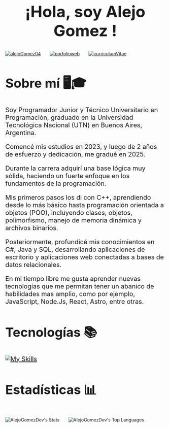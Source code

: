 <h1 style="text-align:center; font-size:50px" > ¡Hola, soy <b> Alejo Gomez </b>!</h1>
<div style="display:flex; gap:2em;">
    <a  href="https://www.linkedin.com/in/alejogomez04" target="blank">
    <img align="center" src="https://img.shields.io/badge/LinkedIn-0077B5?style=for-the-badge&logo=linkedin&logoColor=white" alt="alejoGomez04"/>
    </a>
    <a  href="https://alejogomez.vercel.app">
    <img align="center" src="https://img.shields.io/badge/Portfolio web-8A2BE2?style=for-the-badge&logo=linkedin&logoColor=white" alt="porfolioweb">
    </a>
    <a  href="https://docs.google.com/document/d/1LhV-8XImLrJmY3zIBHWOTDwyx2Km6vq_vQwDacVZEV4/edit?usp=sharing">
    <img align="center" src="https://img.shields.io/badge/curriculum vitae-308A89?style=for-the-badge&logo=linkedin&logoColor=white" alt="curriculumVitae">
    </a>
</div>

<div style="font-size:20px">
<h2 style="font-size:40px;">Sobre mí 🖥️🎓</h2>
<p >
Soy Programador Junior y Técnico Universitario en Programación, graduado en la Universidad Tecnológica Nacional (UTN) en Buenos Aires, Argentina.

Comencé mis estudios en 2023, y luego de 2 años de esfuerzo y dedicación, me gradué en 2025.

Durante la carrera adquirí una base lógica muy sólida, haciendo un fuerte enfoque en los fundamentos de la programación.

Mis primeros pasos los di con C++, aprendiendo desde lo más básico hasta programación orientada a objetos (POO), incluyendo clases, objetos, polimorfismo, manejo de memoria dinámica y archivos binarios.

Posteriormente, profundicé mis conocimientos en C#, Java y SQL, desarrollando aplicaciones de escritorio y aplicaciones web conectadas a bases de datos relacionales.

En mi tiempo libre me gusta aprender nuevas tecnologías que me permitan tener un abanico de habilidades mas amplio, como por ejemplo, JavaScript, Node.Js, React, Astro, entre otras.

</p>
</div>
<div style="font-size:20px">
<h2 style="font-size:40px;">Tecnologías 📚</h2>

[![My Skills](https://skillicons.dev/icons?i=cpp,cs,java,mysql,postgres,js,html,css,react,astro,tailwind,bootstrap,nodejs,net,azure,git,express,eclipse,vscode,vite&perline=10)](https://skillicons.dev)

</div>
<div>
<h2 style="font-size:40px;">Estadísticas 📊</h2>
<div style="display:flex; gap:2em">

![AlejoGomezDev's Stats](https://github-readme-stats.vercel.app/api?username=AlejoGomezDev&theme=tokyonight&show_icons=true&hide_border=true&count_private=true)

![AlejoGomezDev's Top Languages](https://github-readme-stats.vercel.app/api/top-langs/?username=AlejoGomezDev&theme=tokyonight&show_icons=true&hide_border=true&layout=compact)

<div>
</div>